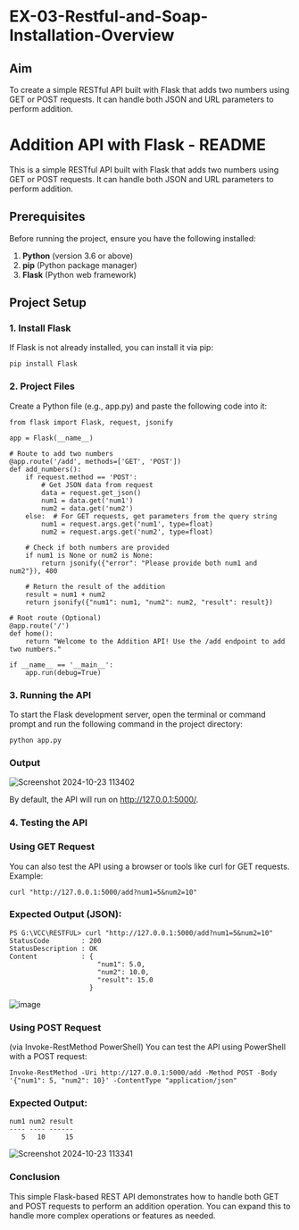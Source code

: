 # EX-03-Restful-and-Soap-Installation-Overview

## Aim 

To create a simple RESTful API built with Flask that adds two numbers using GET or POST requests. It can handle both JSON and URL parameters to perform addition.

# Addition API with Flask - README

This is a simple RESTful API built with Flask that adds two numbers using GET or POST requests. It can handle both JSON and URL parameters to perform addition.

## Prerequisites

Before running the project, ensure you have the following installed:

1. **Python** (version 3.6 or above)
2. **pip** (Python package manager)
3. **Flask** (Python web framework)

## Project Setup

### 1. Install Flask

If Flask is not already installed, you can install it via pip:

```
pip install Flask
```

### 2. Project Files

Create a Python file (e.g., app.py) and paste the following code into it:

```
from flask import Flask, request, jsonify

app = Flask(__name__)

# Route to add two numbers
@app.route('/add', methods=['GET', 'POST'])
def add_numbers():
    if request.method == 'POST':
        # Get JSON data from request
        data = request.get_json()
        num1 = data.get('num1')
        num2 = data.get('num2')
    else:  # For GET requests, get parameters from the query string
        num1 = request.args.get('num1', type=float)
        num2 = request.args.get('num2', type=float)

    # Check if both numbers are provided
    if num1 is None or num2 is None:
        return jsonify({"error": "Please provide both num1 and num2"}), 400
    
    # Return the result of the addition
    result = num1 + num2
    return jsonify({"num1": num1, "num2": num2, "result": result})

# Root route (Optional)
@app.route('/')
def home():
    return "Welcome to the Addition API! Use the /add endpoint to add two numbers."

if __name__ == '__main__':
    app.run(debug=True)
```

### 3. Running the API

To start the Flask development server, open the terminal or command prompt and run the following command in the project directory:

```
python app.py
```

### Output

![Screenshot 2024-10-23 113402](https://github.com/user-attachments/assets/0fb6811c-9821-4231-8699-a71ee0c7afba)

By default, the API will run on http://127.0.0.1:5000/.


### 4. Testing the API

### Using GET Request

You can also test the API using a browser or tools like curl for GET requests. Example:

```
curl "http://127.0.0.1:5000/add?num1=5&num2=10"
```

### Expected Output (JSON):

```
PS G:\VCC\RESTFUL> curl "http://127.0.0.1:5000/add?num1=5&num2=10"
StatusCode        : 200                                                                                                                               
StatusDescription : OK                                                                                                                                
Content           : {
                      "num1": 5.0,
                      "num2": 10.0,
                      "result": 15.0
                    }
```

![image](https://github.com/user-attachments/assets/72c679c8-806b-4ceb-8cb5-394075ca9970)


### Using POST Request
(via Invoke-RestMethod PowerShell)
You can test the API using PowerShell with a POST request:

```
Invoke-RestMethod -Uri http://127.0.0.1:5000/add -Method POST -Body '{"num1": 5, "num2": 10}' -ContentType "application/json"
```

### Expected Output:

```
num1 num2 result
---- ---- ------
   5   10     15
```

![Screenshot 2024-10-23 113341](https://github.com/user-attachments/assets/8b122695-1884-4dcf-b090-a7e6b2f8f247)



### Conclusion

This simple Flask-based REST API demonstrates how to handle both GET and POST requests to perform an addition operation. You can expand this to handle more complex operations or features as needed.
